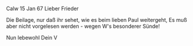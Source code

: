  Calw 15 Jan 67
Lieber Frieder

Die Beilage, nur daß ihr sehet, wie es beim lieben Paul weitergeht, Es muß aber nicht vorgelesen werden - wegen W's besonderer Sünde!

 Nun lebewohl
 Dein V
